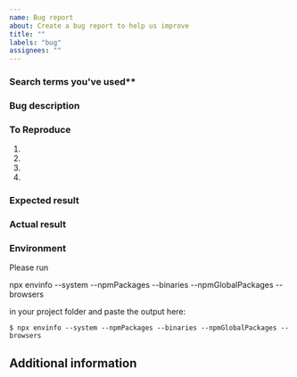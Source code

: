 ```yaml
---
name: Bug report
about: Create a bug report to help us improve
title: ""
labels: "bug"
assignees: ""
---
```


### Search terms you've used**
<!-- What search terms have you used to check whether this bug was already reported? -->

### Bug description
<!-- A short description of what the problem is. -->

### To Reproduce
1. 
2. 
3. 
4. 

### Expected result
<!-- A clear and concise description of what you expected to happen -->

### Actual result
<!-- A description of what actually happened -->

### Environment
Please run

  npx envinfo --system --npmPackages --binaries --npmGlobalPackages --browsers

in your project folder and paste the output here:

```
$ npx envinfo --system --npmPackages --binaries --npmGlobalPackages --browsers
```

## Additional information
<!-- Add any other relevant information that might be useful to understand and find a solution to the problem -->
